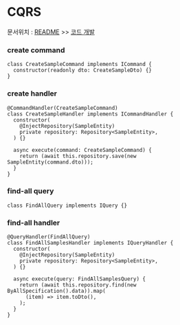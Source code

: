 # CQRS

문서위치 : [README](../../README.md) >> [코드 개발](../Code-Developing.md)


### create command

```tsx
class CreateSampleCommand implements ICommand {
  constructor(readonly dto: CreateSampleDto) {}
}
```

### create handler

```tsx
@CommandHandler(CreateSampleCommand)
class CreateSampleHandler implements ICommandHandler {
  constructor(
    @InjectRepository(SampleEntity)
    private repository: Repository<SampleEntity>,
  ) {}

  async execute(command: CreateSampleCommand) {
    return (await this.repository.save(new SampleEntity(command.dto)));
  }
}
```

### find-all query

```tsx
class FindAllQuery implements IQuery {}
```

### find-all handler

```tsx
@QueryHandler(FindAllQuery)
class FindAllSamplesHandler implements IQueryHandler {
  constructor(
    @InjectRepository(SampleEntity)
    private repository: Repository<SampleEntity>,
  ) {}

  async execute(query: FindAllSamplesQuery) {
    return (await this.repository.find(new ByAllSpecification().data)).map(
      (item) => item.toDto(),
    );
  }
}
```
